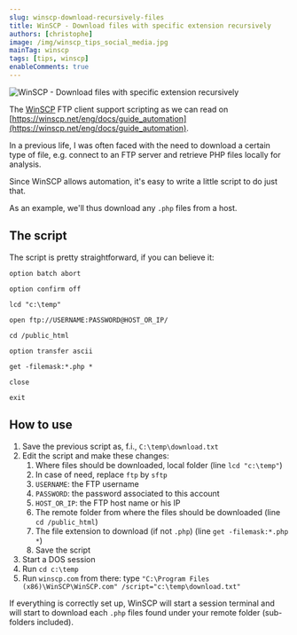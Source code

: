 ```yaml
---
slug: winscp-download-recursively-files
title: WinSCP - Download files with specific extension recursively
authors: [christophe]
image: /img/winscp_tips_social_media.jpg
mainTag: winscp
tags: [tips, winscp]
enableComments: true
---
```

![WinSCP - Download files with specific extension recursively](/img/winscp_tips_banner.jpg)

The [WinSCP](https://winscp.net/) FTP client support scripting as we can read on [https://winscp.net/eng/docs/guide_automation](https://winscp.net/eng/docs/guide_automation).

In a previous life, I was often faced with the need to download a certain type of file, e.g. connect to an FTP server and retrieve PHP files locally for analysis.

Since WinSCP allows automation, it's easy to write a little script to do just that.

As an example, we'll thus download any `.php` files from a host.

<!-- truncate -->

## The script

The script is pretty straightforward, if you can believe it:

<Snippet filename="C:\temp\download.txt">

```text
option batch abort

option confirm off

lcd "c:\temp"

open ftp://USERNAME:PASSWORD@HOST_OR_IP/

cd /public_html

option transfer ascii

get -filemask:*.php *

close

exit
```

</Snippet>

## How to use

1. Save the previous script as, f.i., `C:\temp\download.txt`
2. Edit the script and make these changes:
   1. Where files should be downloaded, local folder (line `lcd "c:\temp"`)
   2. In case of need, replace `ftp` by `sftp`
   3. `USERNAME`: the FTP username
   4. `PASSWORD`: the password associated to this account
   5. `HOST_OR_IP`: the FTP host name or his IP
   6. The remote folder from where the files should be downloaded (line `cd /public_html`)
   7. The file extension to download (if not `.php`) (line `get -filemask:*.php *`)
   8. Save the script
3. Start a DOS session
4. Run `cd c:\temp`
5. Run `winscp.com` from there: type `"C:\Program Files (x86)\WinSCP\WinSCP.com" /script="c:\temp\download.txt"`

If everything is correctly set up, WinSCP will start a session terminal and will start to download each `.php` files found under your remote folder (sub-folders included).
